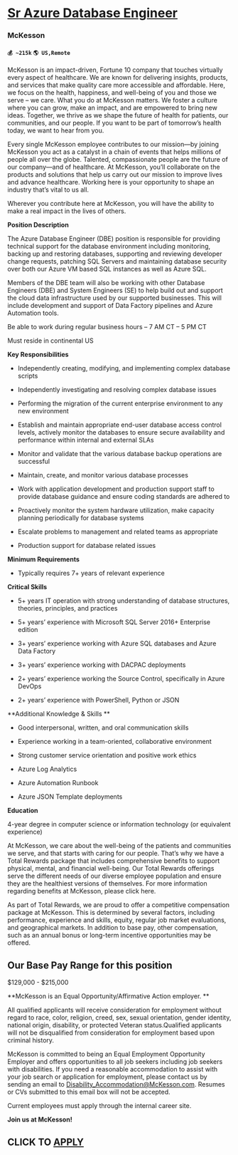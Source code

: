 # [Sr Azure Database Engineer](https://www.remotewlb.com/apply/sr-azure-database-engineer)  
### McKesson  
#### `💰 ~215k` `🌎 US,Remote`  

McKesson is an impact-driven, Fortune 10 company that touches virtually every aspect of healthcare. We are known for delivering insights, products, and services that make quality care more accessible and affordable. Here, we focus on the health, happiness, and well-being of you and those we serve – we care. What you do at McKesson matters. We foster a culture where you can grow, make an impact, and are empowered to bring new ideas. Together, we thrive as we shape the future of health for patients, our communities, and our people. If you want to be part of tomorrow’s health today, we want to hear from you.

Every single McKesson employee contributes to our mission—by joining McKesson you act as a catalyst in a chain of events that helps millions of people all over the globe. Talented, compassionate people are the future of our company—and of healthcare. At McKesson, you’ll collaborate on the products and solutions that help us carry out our mission to improve lives and advance healthcare. Working here is your opportunity to shape an industry that’s vital to us all.

Wherever you contribute here at McKesson, you will have the ability to make a real impact in the lives of others.

 **Position Description**

The Azure Database Engineer (DBE) position is responsible for providing technical support for the database environment including monitoring, backing up and restoring databases, supporting and reviewing developer change requests, patching SQL Servers and maintaining database security over both our Azure VM based SQL instances as well as Azure SQL.

Members of the DBE team will also be working with other Database Engineers (DBE) and System Engineers (SE) to help build out and support the cloud data infrastructure used by our supported businesses. This will include development and support of Data Factory pipelines and Azure Automation tools.

Be able to work during regular business hours – 7 AM CT – 5 PM CT

Must reside in continental US

 **Key Responsibilities**

  * Independently creating, modifying, and implementing complex database scripts

  * Independently investigating and resolving complex database issues

  * Performing the migration of the current enterprise environment to any new environment

  * Establish and maintain appropriate end-user database access control levels, actively monitor the databases to ensure secure availability and performance within internal and external SLAs

  * Monitor and validate that the various database backup operations are successful

  * Maintain, create, and monitor various database processes

  * Work with application development and production support staff to provide database guidance and ensure coding standards are adhered to

  * Proactively monitor the system hardware utilization, make capacity planning periodically for database systems

  * Escalate problems to management and related teams as appropriate

  * Production support for database related issues

 **Minimum Requirements**

  * Typically requires 7+ years of relevant experience

 **Critical Skills**

  * 5+ years IT operation with strong understanding of database structures, theories, principles, and practices

  * 5+ years’ experience with Microsoft SQL Server 2016+ Enterprise edition

  * 3+ years’ experience working with Azure SQL databases and Azure Data Factory

  * 3+ years’ experience working with DACPAC deployments

  * 2+ years’ experience working the Source Control, specifically in Azure DevOps 

  * 2+ years’ experience with PowerShell, Python or JSON

 **Additional Knowledge & Skills **

  * Good interpersonal, written, and oral communication skills

  * Experience working in a team-oriented, collaborative environment

  * Strong customer service orientation and positive work ethics

  * Azure Log Analytics

  * Azure Automation Runbook

  * Azure JSON Template deployments

 **Education**

4-year degree in computer science or information technology (or equivalent experience)

At McKesson, we care about the well-being of the patients and communities we serve, and that starts with caring for our people. That’s why we have a Total Rewards package that includes comprehensive benefits to support physical, mental, and financial well-being. Our Total Rewards offerings serve the different needs of our diverse employee population and ensure they are the healthiest versions of themselves. For more information regarding benefits at McKesson, please click here.

As part of Total Rewards, we are proud to offer a competitive compensation package at McKesson. This is determined by several factors, including performance, experience and skills, equity, regular job market evaluations, and geographical markets. In addition to base pay, other compensation, such as an annual bonus or long-term incentive opportunities may be offered.

## **Our Base Pay Range for this position**

$129,000 - $215,000

 **McKesson is an Equal Opportunity/Affirmative Action employer. **

All qualified applicants will receive consideration for employment without regard to race, color, religion, creed, sex, sexual orientation, gender identity, national origin, disability, or protected Veteran status.Qualified applicants will not be disqualified from consideration for employment based upon criminal history.

McKesson is committed to being an Equal Employment Opportunity Employer and offers opportunities to all job seekers including job seekers with disabilities. If you need a reasonable accommodation to assist with your job search or application for employment, please contact us by sending an email to Disability_Accommodation@McKesson.com. Resumes or CVs submitted to this email box will not be accepted.

Current employees must apply through the internal career site.

 **Join us at McKesson!**

  
## CLICK TO [APPLY](https://www.remotewlb.com/apply/sr-azure-database-engineer)

